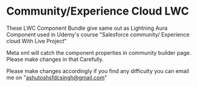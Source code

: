 # Community/Experience Cloud LWC
These LWC Component Bundle give same out as Lightning Aura Component used in Udemy's course "Salesforce community/ Experience cloud With Live Project"

Meta xml will catch the component properties in community builder page. Please make changes in that Carefully. 

Please make changes accordingly if you find any difficulty you can email me on "ashutoshsfdcsingh@gmail.com" 
